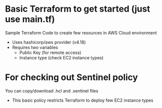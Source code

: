 # Basic Terraform to get started (just use main.tf)
Sample Terraform Code to create few resources in AWS Cloud environment
- Uses hashicorp/aws provider (v4.18)
- Requires two variables
    - Public Key (for remote access)
    - Instance type (check EC2 instance types)
    
# For checking out Sentinel policy
You can copy/download .hcl and .sentinel files
- This basic policy restricts Terraform to deploy few EC2 instance types
